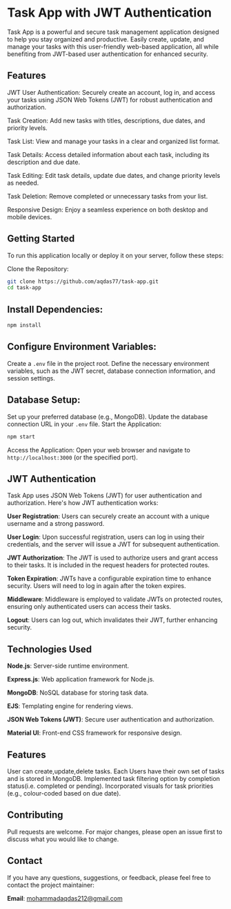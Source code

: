 # Task App with JWT Authentication

Task App is a powerful and secure task management application designed to help you stay organized and productive. Easily create, update, and manage your tasks with this user-friendly web-based application, all while benefiting from JWT-based user authentication for enhanced security.

## Features
JWT User Authentication: Securely create an account, log in, and access your tasks using JSON Web Tokens (JWT) for robust authentication and authorization.

Task Creation: Add new tasks with titles, descriptions, due dates, and priority levels.

Task List: View and manage your tasks in a clear and organized list format.

Task Details: Access detailed information about each task, including its description and due date.

Task Editing: Edit task details, update due dates, and change priority levels as needed.

Task Deletion: Remove completed or unnecessary tasks from your list.

Responsive Design: Enjoy a seamless experience on both desktop and mobile devices.

## Getting Started
To run this application locally or deploy it on your server, follow these steps:

Clone the Repository:

```bash
git clone https://github.com/aqdas77/task-app.git
cd task-app
```
## Install Dependencies:
```bash
npm install
```
## Configure Environment Variables:

Create a `.env` file in the project root.
Define the necessary environment variables, such as the JWT secret, database connection information, and session settings.

## Database Setup:

Set up your preferred database (e.g., MongoDB).
Update the database connection URL in your `.env` file.
Start the Application:

```bash
npm start
```
Access the Application:
Open your web browser and navigate to ```http://localhost:3000``` (or the specified port).

## JWT Authentication
Task App uses JSON Web Tokens (JWT) for user authentication and authorization. Here's how JWT authentication works:

**User Registration**: Users can securely create an account with a unique username and a strong password.

**User Login**: Upon successful registration, users can log in using their credentials, and the server will issue a JWT for subsequent authentication.

**JWT Authorization**: The JWT is used to authorize users and grant access to their tasks. It is included in the request headers for protected routes.

**Token Expiration**: JWTs have a configurable expiration time to enhance security. Users will need to log in again after the token expires.

**Middleware**: Middleware is employed to validate JWTs on protected routes, ensuring only authenticated users can access their tasks.

**Logout**: Users can log out, which invalidates their JWT, further enhancing security.

## Technologies Used
**Node.js**: Server-side runtime environment.

**Express.js**: Web application framework for Node.js.

**MongoDB**: NoSQL database for storing task data.

**EJS**: Templating engine for rendering views.

**JSON Web Tokens (JWT)**: Secure user authentication and authorization.

**Material UI**: Front-end CSS framework for responsive design.

## Features
User can create,update,delete tasks.
Each Users have their own set of tasks and is stored in MongoDB.
Implemented task filtering option by completion status(i.e. completed or pending).
Incorporated visuals for task priorities (e.g., colour-coded based on due date).

## Contributing
Pull requests are welcome. For major changes, please open an issue first
to discuss what you would like to change.


## Contact
If you have any questions, suggestions, or feedback, please feel free to contact the project maintainer:

**Email**: mohammadaqdas212@gmail.com
